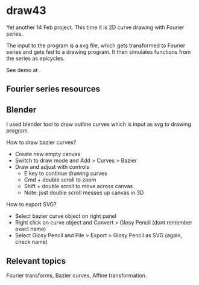 # draw43

Yet another 14 Feb project. This time it is 2D curve drawing with Fourier series.

The input to the program is a svg file, which gets transformed to Fourier series and gets fed to a drawing program. It then simulates functions from the series as epicycles.

See demo at <TODO LINK>.

## Fourier series resources

<TODO>

## Blender

I used blender tool to draw outline curves which is input as svg to drawing program.

How to draw bazier curves?

- Create new empty canvas
- Switch to draw mode and Add > Curves > Bazier
- Draw and adjust with controls
  - E key to continue drawing curves
  - Cmd + double scroll to zoom
  - Shift + double scroll to move across canvas
  - Note: just double scroll messes up canvas in 3D

How to export SVG?

- Select bazier curve object on right panel
- Right click on curve object and Convert > Glosy Pencil (dont remember exact name)
- Select Glosy Pencil and File > Export > Glosy Pencil as SVG (again, check name)

## Relevant topics

Fourier transforms, Bazier curves, Affine transformation.
